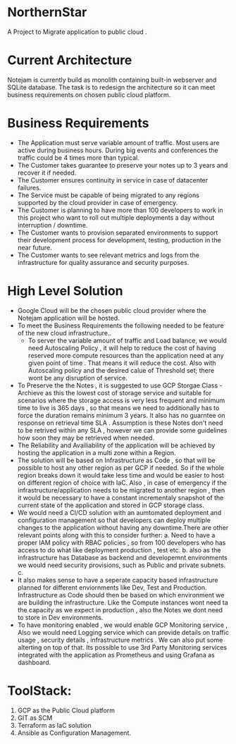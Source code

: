 # NorthernStar
A Project to Migrate application to public cloud . 

# Current Architecture
Notejam is currently build as monolith containing built-in webserver and SQLite database. The task is to redesign the
architecture so it can meet business requirements on chosen public cloud platform.
 

# Business Requirements

* The Application must serve variable amount of traffic. Most users are active during business hours. During big
events and conferences the traffic could be 4 times more than typical.
* The Customer takes guarantee to preserve your notes up to 3 years and recover it if needed.
* The Customer ensures continuity in service in case of datacenter failures.
* The Service must be capable of being migrated to any regions supported by the cloud provider in case of
emergency.
* The Customer is planning to have more than 100 developers to work in this project who want to roll out multiple
deployments a day without interruption / downtime.
* The Customer wants to provision separated environments to support their development process for development,
testing, production in the near future.
* The Customer wants to see relevant metrics and logs from the infrastructure for quality assurance and security
purposes.


# High Level Solution 

* Google Cloud will be the chosen public cloud provider where the Notejam application will be hosted.
* To meet the Business Requirements the following needed to be feature of the new cloud infrastructure..
     - To server the variable amount of traffic and Load balance, we would need Autoscaling Policy , it will help to reduce the cost of having reserved more compute resources than the application need at any given point of time . That means it will reduce the cost. Also with Autoscaling policy and the desired calue of Threshold set; there wont be any disruption of service.
* To Preserve the the Notes , it is suggested to use GCP Storgae Class - Archieve as this the lowest cost of storage service and suitable for scenarios where the storage access is very less frequent and minimum time to live is 365 days , so that means we need to additionally has to force the duration remains minimum 3 years.  It also has no guarntee on response on retrieval time SLA . Assumption is these Notes don't need to be retrived within any SLA , however we can provide some guidelines how soon they may be retrieved when needed.
* The Reliability and Availiability of the application will be achieved by hosting the application in a multi zone within a Region.
* The solution will be based on Infrastructure as Code , so that will be possible to host any other region as per GCP if needed. So if the whole region breaks down it would take less time and would be easier to host on different region of choice with IaC. Also , in case of emergency if the infrastructure/application needs to be migrated to another region , then it would be necessary to have a constant incrementaly snapshot of the current state of the application and stored in GCP storage class. 
* We would need a CI/CD solution with an aumtomated deployment and configuration management so that developers can deploy multiple changes to the application without having any downtime.There are other relevant points along with this to consider further:
   a. Need to have a proper IAM policy with RBAC policies , so from 100 developers who has access to do what like deployment production , test etc.
   b. also as the infrastructure has Database as backend and developemnt environments we would need security provisions, such as Public and private subnets.
   c. 
* It also makes sense to have a seperate capacity based infrastructure planned for different enviornments like Dev, Test and Production. Infrastructure as Code should then be based on which environment we are building the infrastructure. Like the Compute instances wont need ta the capacity as we expect in production , also the Notes we dont need to store in Dev environments.
* To have monitoring enabled , we would enable GCP Monitoring service , Also we would need Logging service which can provide details on traffic usage , security details , infrastructure metrics . We can also put some alterting on top of that. Its possible to use 3rd Party Monitoring services integrated with the application as Prometheus and using Grafana as dashboard.

# ToolStack:
1. GCP as the Public Cloud platform
2. GIT as SCM
3. Terraform as IaC solution
4. Ansible as Configuration Management.
